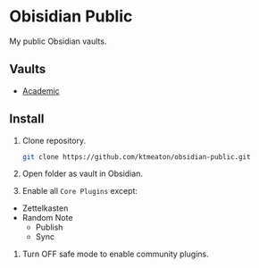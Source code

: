 # Obisidian Public

My public Obsidian vaults.

## Vaults

- [Academic](academic/)

## Install

1. Clone repository.

	```bash
	git clone https://github.com/ktmeaton/obsidian-public.git
	```

1. Open folder as vault in Obsidian.
1. Enable all `Core Plugins` except:

  - Zettelkasten
  - Random Note
	- Publish
	- Sync

1. Turn OFF safe mode to enable community plugins.
